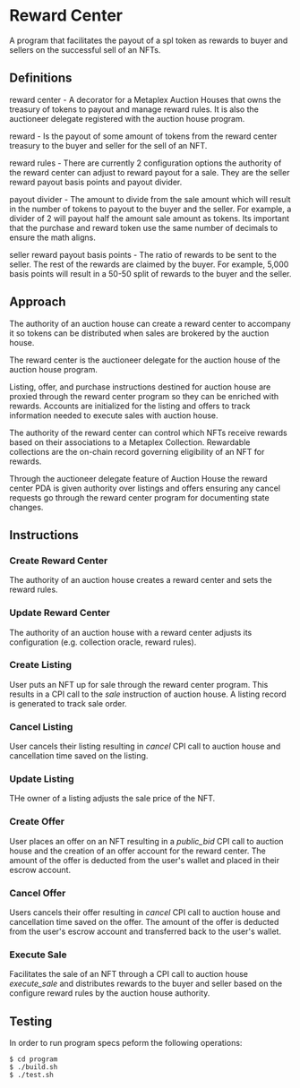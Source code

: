 # Reward Center

A program that facilitates the payout of a spl token as rewards to buyer and sellers on the successful sell of an NFTs.

## Definitions

reward center - A decorator for a Metaplex Auction Houses that owns the treasury of tokens to payout and manage reward rules. It is also the auctioneer delegate registered with the auction house program.

reward - Is the payout of some amount of tokens from the reward center treasury to the buyer and seller for the sell of an NFT.

reward rules - There are currently 2 configuration options the authority of the reward center can adjust to reward payout for a sale. They are the seller reward payout basis points and payout divider.

payout divider - The amount to divide from the sale amount which will result in the number of tokens to payout to the buyer and the seller. For example, a divider of 2 will payout half the amount sale amount as tokens. Its important that the purchase and reward token use the same number of decimals to ensure the math aligns.

seller reward payout basis points - The ratio of rewards to be sent to the seller. The rest of the rewards are claimed by the buyer. For example, 5,000 basis points will result in a 50-50 split of rewards to the buyer and the seller.


## Approach

The authority of an auction house can create a reward center to accompany it so tokens can be distributed when sales are brokered by the auction house. 

The reward center is the auctioneer delegate for the auction house of the auction house program.

Listing, offer, and purchase instructions destined for auction house are proxied through the reward center program so they can be enriched with rewards. Accounts are initialized for the listing and offers to track information needed to execute sales with auction house.

The authority of the reward center can control which NFTs receive rewards based on their associations to a Metaplex Collection. Rewardable collections are the on-chain record governing eligibility of an NFT for rewards. 

Through the auctioneer delegate feature of Auction House the reward center PDA is given authority over listings and offers ensuring any cancel requests go through the reward center program for documenting state changes.

## Instructions

### Create Reward Center

The authority of an auction house creates a reward center and sets the reward rules.

### Update Reward Center

The authority of an auction house with a reward center adjusts its configuration (e.g. collection oracle, reward rules).

### Create Listing

User puts an NFT up for sale through the reward center program. This results in a CPI call to the *sale* instruction of auction house. A listing record is generated to track sale order.

### Cancel Listing

User cancels their listing resulting in *cancel* CPI call to auction house and cancellation time saved on the listing.

### Update Listing

THe owner of a listing adjusts the sale price of the NFT.


### Create Offer

User places an offer on an NFT resulting in a *public_bid* CPI call to auction house and the creation of an offer account for the reward center. The amount of the offer is deducted from the user's wallet and placed in their escrow account.

### Cancel Offer

Users cancels their offer resulting in *cancel* CPI call to auction house and cancellation time saved on the offer. The amount of the offer is deducted from the user's escrow account and transferred back to the user's wallet.

### Execute Sale

Facilitates the sale of an NFT through a CPI call to auction house *execute_sale* and distributes rewards to the buyer and seller based on the configure reward rules by the auction house authority.

## Testing

In order to run program specs peform the following operations:

```shell
$ cd program
$ ./build.sh
$ ./test.sh
```
